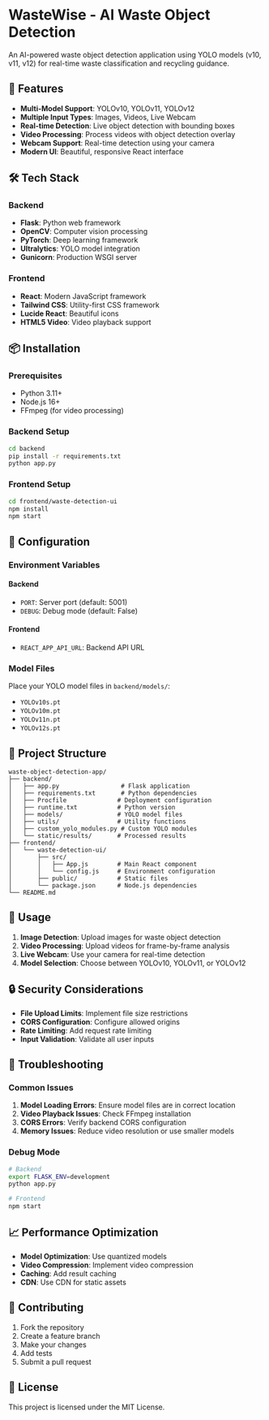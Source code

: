# WasteWise - AI Waste Object Detection

An AI-powered waste object detection application using YOLO models (v10, v11, v12) for real-time waste classification and recycling guidance.

## 🚀 Features

- **Multi-Model Support**: YOLOv10, YOLOv11, YOLOv12
- **Multiple Input Types**: Images, Videos, Live Webcam
- **Real-time Detection**: Live object detection with bounding boxes
- **Video Processing**: Process videos with object detection overlay
- **Webcam Support**: Real-time detection using your camera
- **Modern UI**: Beautiful, responsive React interface

## 🛠️ Tech Stack

### Backend
- **Flask**: Python web framework
- **OpenCV**: Computer vision processing
- **PyTorch**: Deep learning framework
- **Ultralytics**: YOLO model integration
- **Gunicorn**: Production WSGI server

### Frontend
- **React**: Modern JavaScript framework
- **Tailwind CSS**: Utility-first CSS framework
- **Lucide React**: Beautiful icons
- **HTML5 Video**: Video playback support

## 📦 Installation

### Prerequisites
- Python 3.11+
- Node.js 16+
- FFmpeg (for video processing)

### Backend Setup
```bash
cd backend
pip install -r requirements.txt
python app.py
```

### Frontend Setup
```bash
cd frontend/waste-detection-ui
npm install
npm start
```
## 🔧 Configuration

### Environment Variables

#### Backend
- `PORT`: Server port (default: 5001)
- `DEBUG`: Debug mode (default: False)

#### Frontend
- `REACT_APP_API_URL`: Backend API URL

### Model Files
Place your YOLO model files in `backend/models/`:
- `YOLOv10s.pt`
- `YOLOv10m.pt`
- `YOLOv11n.pt`
- `YOLOv12s.pt`

## 📁 Project Structure

```
waste-object-detection-app/
├── backend/
│   ├── app.py                 # Flask application
│   ├── requirements.txt       # Python dependencies
│   ├── Procfile              # Deployment configuration
│   ├── runtime.txt           # Python version
│   ├── models/               # YOLO model files
│   ├── utils/                # Utility functions
│   ├── custom_yolo_modules.py # Custom YOLO modules
│   └── static/results/       # Processed results
├── frontend/
│   └── waste-detection-ui/
│       ├── src/
│       │   ├── App.js        # Main React component
│       │   └── config.js     # Environment configuration
│       ├── public/           # Static files
│       └── package.json      # Node.js dependencies
└── README.md
```

## 🎯 Usage

1. **Image Detection**: Upload images for waste object detection
2. **Video Processing**: Upload videos for frame-by-frame analysis
3. **Live Webcam**: Use your camera for real-time detection
4. **Model Selection**: Choose between YOLOv10, YOLOv11, or YOLOv12

## 🔒 Security Considerations

- **File Upload Limits**: Implement file size restrictions
- **CORS Configuration**: Configure allowed origins
- **Rate Limiting**: Add request rate limiting
- **Input Validation**: Validate all user inputs

## 🐛 Troubleshooting

### Common Issues

1. **Model Loading Errors**: Ensure model files are in correct location
2. **Video Playback Issues**: Check FFmpeg installation
3. **CORS Errors**: Verify backend CORS configuration
4. **Memory Issues**: Reduce video resolution or use smaller models

### Debug Mode
```bash
# Backend
export FLASK_ENV=development
python app.py

# Frontend
npm start
```

## 📈 Performance Optimization

- **Model Optimization**: Use quantized models
- **Video Compression**: Implement video compression
- **Caching**: Add result caching
- **CDN**: Use CDN for static assets

## 🤝 Contributing

1. Fork the repository
2. Create a feature branch
3. Make your changes
4. Add tests
5. Submit a pull request

## 📄 License

This project is licensed under the MIT License.

